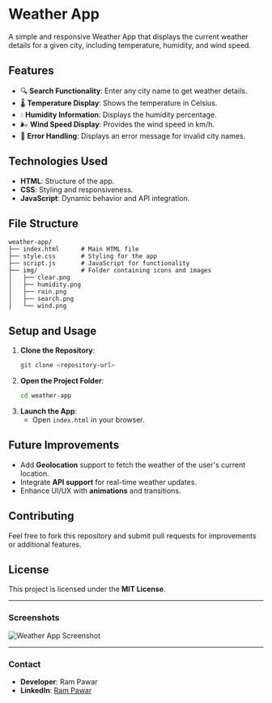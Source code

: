 # Weather App

A simple and responsive Weather App that displays the current weather details for a given city, including temperature, humidity, and wind speed.

## Features
- 🔍 **Search Functionality**: Enter any city name to get weather details.
- 🌡 **Temperature Display**: Shows the temperature in Celsius.
- 💧 **Humidity Information**: Displays the humidity percentage.
- 🌬 **Wind Speed Display**: Provides the wind speed in km/h.
- 🚫 **Error Handling**: Displays an error message for invalid city names.

## Technologies Used
- **HTML**: Structure of the app.
- **CSS**: Styling and responsiveness.
- **JavaScript**: Dynamic behavior and API integration.

## File Structure
```
weather-app/
├── index.html      # Main HTML file
├── style.css       # Styling for the app
├── script.js       # JavaScript for functionality
├── img/            # Folder containing icons and images
│   ├── clear.png
│   ├── humidity.png
│   ├── rain.png
│   ├── search.png
│   └── wind.png
```

## Setup and Usage
1. **Clone the Repository**:
   ```bash
   git clone <repository-url>
   ```
2. **Open the Project Folder**:
   ```bash
   cd weather-app
   ```
3. **Launch the App**:
   - Open `index.html` in your browser.

## Future Improvements
- Add **Geolocation** support to fetch the weather of the user's current location.
- Integrate **API support** for real-time weather updates.
- Enhance UI/UX with **animations** and transitions.

## Contributing
Feel free to fork this repository and submit pull requests for improvements or additional features.

## License
This project is licensed under the **MIT License**.

---

### Screenshots
![Weather App Screenshot](img/screenshot.png)

---

### Contact
- **Developer**: Ram Pawar  
- **LinkedIn**: [Ram Pawar](https://www.linkedin.com/in/ram-pawar-94569727b/)

